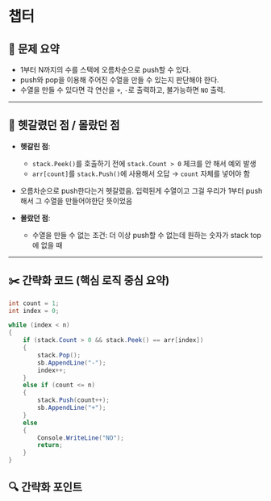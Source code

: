 # 챕터

## 📝 문제 요약

- 1부터 N까지의 수를 스택에 오름차순으로 push할 수 있다.
- push와 pop을 이용해 주어진 수열을 만들 수 있는지 판단해야 한다.
- 수열을 만들 수 있다면 각 연산을 `+`, `-`로 출력하고, 불가능하면 `NO` 출력.


---

## 🤔 헷갈렸던 점 / 몰랐던 점

- **헷갈린 점**:
  - `stack.Peek()`를 호출하기 전에 `stack.Count > 0` 체크를 안 해서 예외 발생
  - `arr[count]`를 `stack.Push()`에 사용해서 오답 → `count` 자체를 넣어야 함
 - 오름차순으로 push한다는거 헷갈렸음. 입력된게 수열이고 그걸 우리가 1부터 push해서 그 수열을 만들어야한단 뜻이었음

- **몰랐던 점**:
  - 수열을 만들 수 없는 조건: 더 이상 push할 수 없는데 원하는 숫자가 stack top에 없을 때

---

## ✂️ 간략화 코드 (핵심 로직 중심 요약)
```cs
int count = 1;
int index = 0;

while (index < n)
{
    if (stack.Count > 0 && stack.Peek() == arr[index])
    {
        stack.Pop();
        sb.AppendLine("-");
        index++;
    }
    else if (count <= n)
    {
        stack.Push(count++);
        sb.AppendLine("+");
    }
    else
    {
        Console.WriteLine("NO");
        return;
    }
}
```

## 🔍 간략화 포인트


